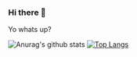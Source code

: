 ### Hi there 👋

Yo whats up?

![Anurag's github stats](https://github-readme-stats.vercel.app/api?username=xhanalexander&show_icons=true&theme=tokyonight)
[![Top Langs](https://github-readme-stats.vercel.app/api/top-langs/?username=xhanalexander&layout=compact)](https://github.com/anuraghazra/github-readme-stats)

